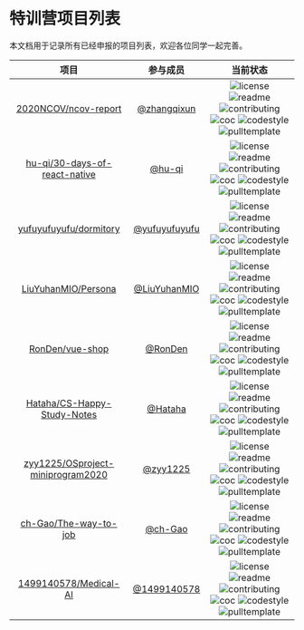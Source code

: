 # 特训营项目列表

本文档用于记录所有已经申报的项目列表，欢迎各位同学一起完善。

| 项目 | 参与成员 | 当前状态 |
|:---:|:---:|:---:|
| [2020NCOV/ncov-report](https://github.com/2020NCOV/ncov-report) | [@zhangqixun](https://github.com/zhangqixun) | ![license](http://github.zhangqx.com/file-checker/github/2020NCOV/ncov-report?path=LICENSE) ![readme](http://github.zhangqx.com/file-checker/github/2020NCOV/ncov-report?path=README.md) ![contributing](http://github.zhangqx.com/file-checker/github/2020NCOV/ncov-report?path=CONTRIBUTING.md) ![coc](http://github.zhangqx.com/file-checker/github/2020NCOV/ncov-report?path=CODE_OF_CONDUCT.md) ![codestyle](http://github.zhangqx.com/file-checker/github/2020NCOV/ncov-report?path=CODE_STYLE.md) ![pulltemplate](http://github.zhangqx.com/file-checker/github/2020NCOV/ncov-report?path=.github/PULL_REQUEST_TEMPLATE.md) |
| [hu-qi/30-days-of-react-native](https://github.com/hu-qi/30-days-of-react-native) | [@hu-qi](https://github.com/hu-qi) | ![license](http://github.zhangqx.com/file-checker/github/hu-qi/30-days-of-react-native?path=LICENSE) ![readme](http://github.zhangqx.com/file-checker/github/hu-qi/30-days-of-react-native?path=README.md) ![contributing](http://github.zhangqx.com/file-checker/github/hu-qi/30-days-of-react-native?path=CONTRIBUTING.md) ![coc](http://github.zhangqx.com/file-checker/github/hu-qi/30-days-of-react-native?path=CODE_OF_CONDUCT.md) ![codestyle](http://github.zhangqx.com/file-checker/github/hu-qi/30-days-of-react-native?path=CODE_STYLE.md) ![pulltemplate](http://github.zhangqx.com/file-checker/github/hu-qi/30-days-of-react-native?path=.github/PULL_REQUEST_TEMPLATE.md) |
| [yufuyufuyufu/dormitory](https://github.com/yufuyufuyufu/dormitory) | [@yufuyufuyufu](https://github.com/yufuyufuyufu) | ![license](http://github.zhangqx.com/file-checker/github/yufuyufuyufu/dormitory?path=LICENSE) ![readme](http://github.zhangqx.com/file-checker/github/yufuyufuyufu/dormitory?path=README.md) ![contributing](http://github.zhangqx.com/file-checker/github/yufuyufuyufu/dormitory?path=CONTRIBUTING.md) ![coc](http://github.zhangqx.com/file-checker/github/yufuyufuyufu/dormitory?path=CODE_OF_CONDUCT.md) ![codestyle](http://github.zhangqx.com/file-checker/github/yufuyufuyufu/dormitory?path=CODE_STYLE.md) ![pulltemplate](http://github.zhangqx.com/file-checker/github/yufuyufuyufu/dormitory?path=.github/PULL_REQUEST_TEMPLATE.md) |
| [LiuYuhanMIO/Persona](https://github.com/LiuYuhanMIO/Persona) | [@LiuYuhanMIO](https://github.com/LiuYuhanMIO) | ![license](http://github.zhangqx.com/file-checker/github/LiuYuhanMIO/Persona?path=LICENSE) ![readme](http://github.zhangqx.com/file-checker/github/LiuYuhanMIO/Persona?path=README.md) ![contributing](http://github.zhangqx.com/file-checker/github/LiuYuhanMIO/Persona?path=CONTRIBUTING.md) ![coc](http://github.zhangqx.com/file-checker/github/LiuYuhanMIO/Persona?path=CODE_OF_CONDUCT.md) ![codestyle](http://github.zhangqx.com/file-checker/github/LiuYuhanMIO/Persona?path=CODE_STYLE.md) ![pulltemplate](http://github.zhangqx.com/file-checker/github/LiuYuhanMIO/Persona?path=.github/PULL_REQUEST_TEMPLATE.md) |
| [RonDen/vue-shop](https://github.com/RonDen/vue-shop) | [@RonDen](https://github.com/RonDen) | ![license](http://github.zhangqx.com/file-checker/github/RonDen/vue-shop?path=LICENSE) ![readme](http://github.zhangqx.com/file-checker/github/RonDen/vue-shop?path=README.md) ![contributing](http://github.zhangqx.com/file-checker/github/RonDen/vue-shop?path=CONTRIBUTING.md) ![coc](http://github.zhangqx.com/file-checker/github/RonDen/vue-shop?path=CODE_OF_CONDUCT.md) ![codestyle](http://github.zhangqx.com/file-checker/github/RonDen/vue-shop?path=CODE_STYLE.md) ![pulltemplate](http://github.zhangqx.com/file-checker/github/RonDen/vue-shop?path=.github/PULL_REQUEST_TEMPLATE.md) |
| [Hataha/CS-Happy-Study-Notes](https://github.com/Hataha/CS-Happy-Study-Notes) | [@Hataha](https://github.com/Hataha) | ![license](http://github.zhangqx.com/file-checker/github/Hataha/CS-Happy-Study-Notes?path=LICENSE) ![readme](http://github.zhangqx.com/file-checker/github/Hataha/CS-Happy-Study-Notes?path=README.md) ![contributing](http://github.zhangqx.com/file-checker/github/Hataha/CS-Happy-Study-Notes?path=CONTRIBUTING.md) ![coc](http://github.zhangqx.com/file-checker/github/Hataha/CS-Happy-Study-Notes?path=CODE_OF_CONDUCT.md) ![codestyle](http://github.zhangqx.com/file-checker/github/Hataha/CS-Happy-Study-Notes?path=CODE_STYLE.md) ![pulltemplate](http://github.zhangqx.com/file-checker/github/Hataha/CS-Happy-Study-Notes?path=.github/PULL_REQUEST_TEMPLATE.md) |
| [zyy1225/OSproject-miniprogram2020](https://github.com/zyy1225/OSproject-miniprogram2020) | [@zyy1225](https://github.com/zyy1225) | ![license](http://github.zhangqx.com/file-checker/github/zyy1225/OSproject-miniprogram2020?path=LICENSE) ![readme](http://github.zhangqx.com/file-checker/github/zyy1225/OSproject-miniprogram2020?path=README.md) ![contributing](http://github.zhangqx.com/file-checker/github/zyy1225/OSproject-miniprogram2020?path=CONTRIBUTING.md) ![coc](http://github.zhangqx.com/file-checker/github/zyy1225/OSproject-miniprogram2020?path=CODE_OF_CONDUCT.md) ![codestyle](http://github.zhangqx.com/file-checker/github/zyy1225/OSproject-miniprogram2020?path=CODE_STYLE.md) ![pulltemplate](http://github.zhangqx.com/file-checker/github/zyy1225/OSproject-miniprogram2020?path=.github/PULL_REQUEST_TEMPLATE.md) |
| [ch-Gao/The-way-to-job](https://github.com/ch-Gao/The-way-to-job) | [@ch-Gao](https://github.com/ch-Gao) | ![license](http://github.zhangqx.com/file-checker/github/ch-Gao/The-way-to-job?path=LICENSE) ![readme](http://github.zhangqx.com/file-checker/github/ch-Gao/The-way-to-job?path=README.md) ![contributing](http://github.zhangqx.com/file-checker/github/ch-Gao/The-way-to-job?path=CONTRIBUTING.md) ![coc](http://github.zhangqx.com/file-checker/github/ch-Gao/The-way-to-job?path=CODE_OF_CONDUCT.md) ![codestyle](http://github.zhangqx.com/file-checker/github/ch-Gao/The-way-to-job?path=CODE_STYLE.md) ![pulltemplate](http://github.zhangqx.com/file-checker/github/ch-Gao/The-way-to-job?path=.github/PULL_REQUEST_TEMPLATE.md) |
| [1499140578/Medical-AI](https://github.com/1499140578/Medical-AI) | [@1499140578](https://github.com/1499140578) | ![license](http://github.zhangqx.com/file-checker/github/1499140578/Medical-AI?path=LICENSE) ![readme](http://github.zhangqx.com/file-checker/github/1499140578/Medical-AI?path=README.md) ![contributing](http://github.zhangqx.com/file-checker/github/1499140578/Medical-AI?path=CONTRIBUTING.md) ![coc](http://github.zhangqx.com/file-checker/github/1499140578/Medical-AI?path=CODE_OF_CONDUCT.md) ![codestyle](http://github.zhangqx.com/file-checker/github/1499140578/Medical-AI?path=CODE_STYLE.md) ![pulltemplate](http://github.zhangqx.com/file-checker/github/1499140578/Medical-AI?path=.github/PULL_REQUEST_TEMPLATE.md) |
